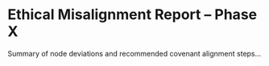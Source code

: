 # Ethical Misalignment Report – Phase X

Summary of node deviations and recommended covenant alignment steps...